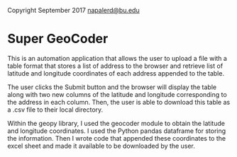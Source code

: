 Copyright September 2017 napalerd@bu.edu
# Super GeoCoder

This is an automation application that allows the user to upload a file with a table format that stores a list of address to the browser and retrieve list of latitude and longitude coordinates of each address appended to the table.

The user clicks the Submit button and the browser will display the table along with two new columns of the latitude and longitude corresponding to the address in each column. Then, the user is able to download this table as a .csv file to their local directory.

Within the geopy library, I used the geocoder module to obtain the latitude and longitude coordinates. I used the Python pandas dataframe for storing the information. Then I wrote code that appended these coordinates to the excel sheet and made it available to be downloaded by the user.
